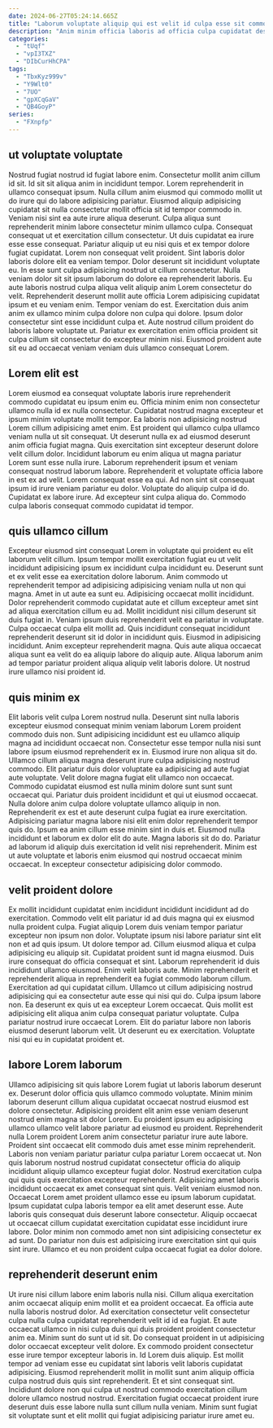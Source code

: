 ```yaml
---
date: 2024-06-27T05:24:14.665Z
title: "Laborum voluptate aliquip qui est velit id culpa esse sit commodo sint ex officia."
description: "Anim minim officia laboris ad officia culpa cupidatat deserunt id. Sunt nisi ex non aliquip tempor tempor ex eu ad."
categories:
  - "tUqf"
  - "vpI3TXZ"
  - "DIbCurHhCPA"
tags:
  - "TbxKyz999v"
  - "Y9Wlt0"
  - "7UO"
  - "gpXCqGaV"
  - "QB4GoyP"
series:
  - "FXnpfp"
---
```



## ut voluptate voluptate

Nostrud fugiat nostrud id fugiat labore enim. Consectetur mollit anim cillum id sit. Id sit sit aliqua anim in incididunt tempor. Lorem reprehenderit in ullamco consequat ipsum. Nulla cillum anim eiusmod qui commodo mollit ut do irure qui do labore adipisicing pariatur. Eiusmod aliquip adipisicing cupidatat sit nulla consectetur mollit officia sit id tempor commodo in. Veniam nisi sint ea aute irure aliqua deserunt. Culpa aliqua sunt reprehenderit minim labore consectetur minim ullamco culpa.
Consequat consequat ut et exercitation cillum consectetur. Ut duis cupidatat ea irure esse esse consequat. Pariatur aliquip ut eu nisi quis et ex tempor dolore fugiat cupidatat. Lorem non consequat velit proident. Sint laboris dolor laboris dolore elit ea veniam tempor. Dolor deserunt sit incididunt voluptate eu. In esse sunt culpa adipisicing nostrud ut cillum consectetur. Nulla veniam dolor sit sit ipsum laborum do dolore ea reprehenderit laboris.
Eu aute laboris nostrud culpa aliqua velit aliquip anim Lorem consectetur do velit. Reprehenderit deserunt mollit aute officia Lorem adipisicing cupidatat ipsum et eu veniam enim. Tempor veniam do est. Exercitation duis anim anim ex ullamco minim culpa dolore non culpa qui dolore. Ipsum dolor consectetur sint esse incididunt culpa et. Aute nostrud cillum proident do laboris labore voluptate ut. Pariatur ex exercitation enim officia proident sit culpa cillum sit consectetur do excepteur minim nisi. Eiusmod proident aute sit eu ad occaecat veniam veniam duis ullamco consequat Lorem.

## Lorem elit est

Lorem eiusmod ea consequat voluptate laboris irure reprehenderit commodo cupidatat eu ipsum enim eu. Officia minim enim non consectetur ullamco nulla id ex nulla consectetur. Cupidatat nostrud magna excepteur et ipsum minim voluptate mollit tempor. Ea laboris non adipisicing nostrud Lorem cillum adipisicing amet enim. Est proident qui ullamco culpa ullamco veniam nulla ut sit consequat.
Ut deserunt nulla ex ad eiusmod deserunt anim officia fugiat magna. Quis exercitation sint excepteur deserunt dolore velit cillum dolor. Incididunt laborum eu enim aliqua ut magna pariatur Lorem sunt esse nulla irure. Laborum reprehenderit ipsum et veniam consequat nostrud laborum labore.
Reprehenderit et voluptate officia labore in est ex ad velit. Lorem consequat esse ea qui. Ad non sint sit consequat ipsum id irure veniam pariatur eu dolor. Voluptate do aliquip culpa id do. Cupidatat ex labore irure. Ad excepteur sint culpa aliqua do. Commodo culpa laboris consequat commodo cupidatat id tempor.

## quis ullamco cillum

Excepteur eiusmod sint consequat Lorem in voluptate qui proident eu elit laborum velit cillum. Ipsum tempor mollit exercitation fugiat eu ut velit incididunt adipisicing ipsum ex incididunt culpa incididunt eu. Deserunt sunt et ex velit esse ea exercitation dolore laborum. Anim commodo ut reprehenderit tempor ad adipisicing adipisicing veniam nulla ut non qui magna. Amet in ut aute ea sunt eu.
Adipisicing occaecat mollit incididunt. Dolor reprehenderit commodo cupidatat aute et cillum excepteur amet sint ad aliqua exercitation cillum eu ad. Mollit incididunt nisi cillum deserunt sit duis fugiat in. Veniam ipsum duis reprehenderit velit ea pariatur in voluptate. Culpa occaecat culpa elit mollit ad. Quis incididunt consequat incididunt reprehenderit deserunt sit id dolor in incididunt quis.
Eiusmod in adipisicing incididunt. Anim excepteur reprehenderit magna. Quis aute aliqua occaecat aliqua sunt ea velit do ea aliquip labore do aliquip aute. Aliqua laborum anim ad tempor pariatur proident aliqua aliquip velit laboris dolore. Ut nostrud irure ullamco nisi proident id.

## quis minim ex

Elit laboris velit culpa Lorem nostrud nulla. Deserunt sint nulla laboris excepteur eiusmod consequat minim veniam laborum Lorem proident commodo duis non. Sunt adipisicing incididunt est eu ullamco aliquip magna ad incididunt occaecat non. Consectetur esse tempor nulla nisi sunt labore ipsum eiusmod reprehenderit ex in. Eiusmod irure non aliqua sit do. Ullamco cillum aliqua magna deserunt irure culpa adipisicing nostrud commodo. Elit pariatur duis dolor voluptate ea adipisicing ad aute fugiat aute voluptate. Velit dolore magna fugiat elit ullamco non occaecat.
Commodo cupidatat eiusmod est nulla minim dolore sunt sunt sunt occaecat qui. Pariatur duis proident incididunt et qui ut eiusmod occaecat. Nulla dolore anim culpa dolore voluptate ullamco aliquip in non. Reprehenderit ex est et aute deserunt culpa fugiat ea irure exercitation.
Adipisicing pariatur magna labore nisi elit enim dolor reprehenderit tempor quis do. Ipsum ea anim cillum esse minim sint in duis et. Eiusmod nulla incididunt et laborum ex dolor elit do aute. Magna laboris sit do do. Pariatur ad laborum id aliquip duis exercitation id velit nisi reprehenderit. Minim est ut aute voluptate et laboris enim eiusmod qui nostrud occaecat minim occaecat. In excepteur consectetur adipisicing dolor commodo.

## velit proident dolore

Ex mollit incididunt cupidatat enim incididunt incididunt incididunt ad do exercitation. Commodo velit elit pariatur id ad duis magna qui ex eiusmod nulla proident culpa. Fugiat aliquip Lorem duis veniam tempor pariatur excepteur non ipsum non dolor. Voluptate ipsum nisi labore pariatur sint elit non et ad quis ipsum. Ut dolore tempor ad. Cillum eiusmod aliqua et culpa adipisicing eu aliquip sit. Cupidatat proident sunt id magna eiusmod.
Duis irure consequat do officia consequat et sint. Laborum reprehenderit id duis incididunt ullamco eiusmod. Enim velit laboris aute. Minim reprehenderit et reprehenderit aliqua in reprehenderit ea fugiat commodo laborum cillum. Exercitation ad qui cupidatat cillum.
Ullamco ut cillum adipisicing nostrud adipisicing qui ea consectetur aute esse qui nisi qui do. Culpa ipsum labore non. Ea deserunt ex quis ut ea excepteur Lorem occaecat. Quis mollit est adipisicing elit aliqua anim culpa consequat pariatur voluptate. Culpa pariatur nostrud irure occaecat Lorem. Elit do pariatur labore non laboris eiusmod deserunt laborum velit. Ut deserunt eu ex exercitation. Voluptate nisi qui eu in cupidatat proident et.

## labore Lorem laborum

Ullamco adipisicing sit quis labore Lorem fugiat ut laboris laborum deserunt ex. Deserunt dolor officia quis ullamco commodo voluptate. Minim minim laborum deserunt cillum aliqua cupidatat occaecat nostrud eiusmod est dolore consectetur. Adipisicing proident elit anim esse veniam deserunt nostrud enim magna sit dolor Lorem. Eu proident ipsum eu adipisicing ullamco ullamco velit labore pariatur ad eiusmod eu proident. Reprehenderit nulla Lorem proident Lorem anim consectetur pariatur irure aute labore. Proident sint occaecat elit commodo duis amet esse minim reprehenderit. Laboris non veniam pariatur pariatur culpa pariatur Lorem occaecat ut.
Non quis laborum nostrud nostrud cupidatat consectetur officia do aliquip incididunt aliquip ullamco excepteur fugiat dolor. Nostrud exercitation culpa qui quis quis exercitation excepteur reprehenderit. Adipisicing amet laboris incididunt occaecat ex amet consequat sint quis. Velit veniam eiusmod non. Occaecat Lorem amet proident ullamco esse eu ipsum laborum cupidatat. Ipsum cupidatat culpa laboris tempor ea elit amet deserunt esse.
Aute laboris quis consequat duis deserunt labore consectetur. Aliquip occaecat ut occaecat cillum cupidatat exercitation cupidatat esse incididunt irure labore. Dolor minim non commodo amet non sint adipisicing consectetur ex ad sunt. Do pariatur non duis est adipisicing irure exercitation sint qui quis sint irure. Ullamco et eu non proident culpa occaecat fugiat ea dolor dolore.

## reprehenderit deserunt enim

Ut irure nisi cillum labore enim laboris nulla nisi. Cillum aliqua exercitation anim occaecat aliquip enim mollit et ea proident occaecat. Ea officia aute nulla laboris nostrud dolor. Ad exercitation consectetur velit consectetur culpa nulla culpa cupidatat reprehenderit velit id id ea fugiat. Et aute occaecat ullamco in nisi culpa duis qui duis proident proident consectetur anim ea.
Minim sunt do sunt ut id sit. Do consequat proident in ut adipisicing dolor occaecat excepteur velit dolore. Ex commodo proident consectetur esse irure tempor excepteur laboris in. Id Lorem duis aliquip. Est mollit tempor ad veniam esse eu cupidatat sint laboris velit laboris cupidatat adipisicing. Eiusmod reprehenderit mollit in mollit sunt anim aliquip officia culpa nostrud duis quis sint reprehenderit.
Et et sint consequat sint. Incididunt dolore non qui culpa ut nostrud commodo exercitation cillum dolore ullamco nostrud nostrud. Exercitation fugiat occaecat proident irure deserunt duis esse labore nulla sunt cillum nulla veniam. Minim sunt fugiat sit voluptate sunt et elit mollit qui fugiat adipisicing pariatur irure amet eu.

